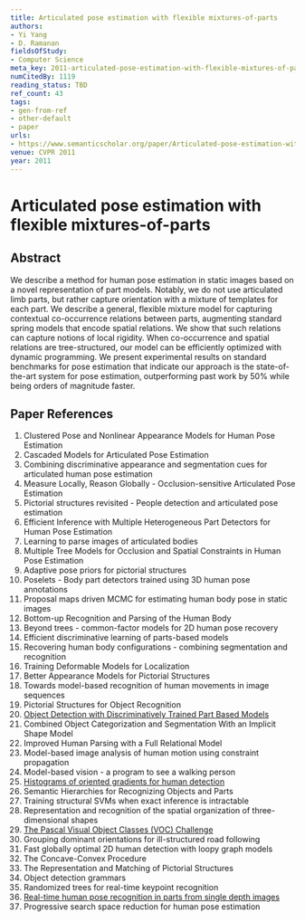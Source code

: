 ```yaml
---
title: Articulated pose estimation with flexible mixtures-of-parts
authors:
- Yi Yang
- D. Ramanan
fieldsOfStudy:
- Computer Science
meta_key: 2011-articulated-pose-estimation-with-flexible-mixtures-of-parts
numCitedBy: 1119
reading_status: TBD
ref_count: 43
tags:
- gen-from-ref
- other-default
- paper
urls:
- https://www.semanticscholar.org/paper/Articulated-pose-estimation-with-flexible-Yang-Ramanan/bf49f2789c72a8301c4dfbb5eabca76c92ed35ef?sort=total-citations
venue: CVPR 2011
year: 2011
---
```


# Articulated pose estimation with flexible mixtures-of-parts

## Abstract

We describe a method for human pose estimation in static images based on a novel representation of part models. Notably, we do not use articulated limb parts, but rather capture orientation with a mixture of templates for each part. We describe a general, flexible mixture model for capturing contextual co-occurrence relations between parts, augmenting standard spring models that encode spatial relations. We show that such relations can capture notions of local rigidity. When co-occurrence and spatial relations are tree-structured, our model can be efficiently optimized with dynamic programming. We present experimental results on standard benchmarks for pose estimation that indicate our approach is the state-of-the-art system for pose estimation, outperforming past work by 50% while being orders of magnitude faster.

## Paper References

1. Clustered Pose and Nonlinear Appearance Models for Human Pose Estimation
2. Cascaded Models for Articulated Pose Estimation
3. Combining discriminative appearance and segmentation cues for articulated human pose estimation
4. Measure Locally, Reason Globally - Occlusion-sensitive Articulated Pose Estimation
5. Pictorial structures revisited - People detection and articulated pose estimation
6. Efficient Inference with Multiple Heterogeneous Part Detectors for Human Pose Estimation
7. Learning to parse images of articulated bodies
8. Multiple Tree Models for Occlusion and Spatial Constraints in Human Pose Estimation
9. Adaptive pose priors for pictorial structures
10. Poselets - Body part detectors trained using 3D human pose annotations
11. Proposal maps driven MCMC for estimating human body pose in static images
12. Bottom-up Recognition and Parsing of the Human Body
13. Beyond trees - common-factor models for 2D human pose recovery
14. Efficient discriminative learning of parts-based models
15. Recovering human body configurations - combining segmentation and recognition
16. Training Deformable Models for Localization
17. Better Appearance Models for Pictorial Structures
18. Towards model-based recognition of human movements in image sequences
19. Pictorial Structures for Object Recognition
20. [Object Detection with Discriminatively Trained Part Based Models](2009-object-detection-with-discriminatively-trained-part-based-models)
21. Combined Object Categorization and Segmentation With an Implicit Shape Model
22. Improved Human Parsing with a Full Relational Model
23. Model-based image analysis of human motion using constraint propagation
24. Model-based vision - a program to see a walking person
25. [Histograms of oriented gradients for human detection](2005-histograms-of-oriented-gradients-for-human-detection)
26. Semantic Hierarchies for Recognizing Objects and Parts
27. Training structural SVMs when exact inference is intractable
28. Representation and recognition of the spatial organization of three-dimensional shapes
29. [The Pascal Visual Object Classes (VOC) Challenge](2009-the-pascal-visual-object-classes-voc-challenge)
30. Grouping dominant orientations for ill-structured road following
31. Fast globally optimal 2D human detection with loopy graph models
32. The Concave-Convex Procedure
33. The Representation and Matching of Pictorial Structures
34. Object detection grammars
35. Randomized trees for real-time keypoint recognition
36. [Real-time human pose recognition in parts from single depth images](2011-real-time-human-pose-recognition-in-parts-from-single-depth-images)
37. Progressive search space reduction for human pose estimation

